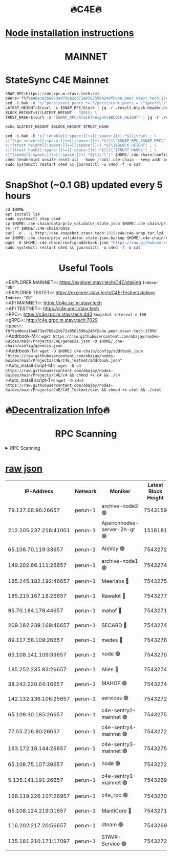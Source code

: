 <h1 align="center"> 🔥C4E🔥</h1>

[Node installation instructions](https://github.com/obajay/nodes-Guides/tree/main/Projects/C4E)
=

<h1 align="center"> MAINNET</h1>

# StateSync C4E Mainnet
```python
SNAP_RPC=https://c4e.rpc.m.stavr.tech:443
peers="fbf9a48eca1ba873ad766e2cb72a0562596a248f@c4e.peer.stavr.tech:17096"
sed -i.bak -e "s/^persistent_peers *=.*/persistent_peers = \"$peers\"/" $HOME/.c4e-chain/config/config.toml
LATEST_HEIGHT=$(curl -s $SNAP_RPC/block | jq -r .result.block.header.height); \
BLOCK_HEIGHT=$((LATEST_HEIGHT - 100)); \
TRUST_HASH=$(curl -s "$SNAP_RPC/block?height=$BLOCK_HEIGHT" | jq -r .result.block_id.hash)

echo $LATEST_HEIGHT $BLOCK_HEIGHT $TRUST_HASH

sed -i.bak -E "s|^(enable[[:space:]]+=[[:space:]]+).*$|\1true| ; \
s|^(rpc_servers[[:space:]]+=[[:space:]]+).*$|\1\"$SNAP_RPC,$SNAP_RPC\"| ; \
s|^(trust_height[[:space:]]+=[[:space:]]+).*$|\1$BLOCK_HEIGHT| ; \
s|^(trust_hash[[:space:]]+=[[:space:]]+).*$|\1\"$TRUST_HASH\"| ; \
s|^(seeds[[:space:]]+=[[:space:]]+).*$|\1\"\"|" $HOME/.c4e-chain/config/config.toml
c4ed tendermint unsafe-reset-all --home /root/.c4e-chain --keep-addr-book
sudo systemctl restart c4ed && journalctl -u c4ed -f -o cat
```
# SnapShot (~0.1 GB) updated every 5 hours
```python
cd $HOME
apt install lz4
sudo systemctl stop c4ed
cp $HOME/.c4e-chain/data/priv_validator_state.json $HOME/.c4e-chain/priv_validator_state.json.backup
rm -rf $HOME/.c4e-chain/data
curl -o - -L http://c4e.snapshot.stavr.tech:1018/c4e/c4e-snap.tar.lz4 | lz4 -c -d - | tar -x -C $HOME/.c4e-chain --strip-components 2
mv $HOME/.c4e-chain/priv_validator_state.json.backup $HOME/.c4e-chain/data/priv_validator_state.json
wget -O $HOME/.c4e-chain/config/addrbook.json "https://raw.githubusercontent.com/obajay/nodes-Guides/main/Projects/C4E/addrbook.json"
sudo systemctl restart c4ed && journalctl -u c4ed -f -o cat
```
 <h1 align="center"> Useful Tools</h1>

🔥EXPLORER MAINNET🔥:  https://explorer.stavr.tech/C4E/staking            `Indexer "ON"` \
🔥EXPLORER TESTET🔥:   https://explorer.stavr.tech/C4E-Testnet/staking     `Indexer "ON"` \
🔥API MAINNET🔥:       https://c4e.api.m.stavr.tech \
🔥API TESTNET🔥:       https://c4e.api.t.stavr.tech \
🔥RPC🔥:               https://c4e.rpc.m.stavr.tech:443                  `Snapshot-interval = 100` \
🔥gRPC🔥:              http://c4e.grpc.m.stavr.tech:7029 \
🔥peer🔥:              `fbf9a48eca1ba873ad766e2cb72a0562596a248f@c4e.peer.stavr.tech:17096` \
🔥Addrbook-M🔥:    ```wget https://raw.githubusercontent.com/obajay/nodes-Guides/main/Projects/C4E/genesis.json -O $HOME/.c4e-chain/config/genesis.json``` \
🔥Addrbook-T🔥:    ```wget -O $HOME/.c4e-chain/config/addrbook.json "https://raw.githubusercontent.com/obajay/nodes-Guides/main/Projects/C4E/C4E_Testnet/addrbook.json"``` \
🔥Auto_install script-M🔥: ```wget -O c4 https://raw.githubusercontent.com/obajay/nodes-Guides/main/Projects/C4E/c4 && chmod +x c4 && ./c4``` \
🔥Auto_install script-T🔥: ```wget -O c4et https://raw.githubusercontent.com/obajay/nodes-Guides/main/Projects/C4E/C4E_Testnet/c4et && chmod +x c4et && ./c4et```

🔥[Decentralization Info](https://github.com/obajay/StateSync-snapshots/tree/main/Projects/C4E/Decentralization)🔥
=

<h1 align="center"> RPC Scanning</h1>

<details>
<summary>RPC Scanning</summary>

<h2 align="center"> We scan nodes in real time every 4 hours. And we provide the final result of RPC endpoints.
We cannot influence the operation of these nodes in any way. </h2>


```python
If Voting Power is higher than 0 --> then the Node is a validator of the network and may be subject to attack and be a potential threat to the chain.
```
```python
We marked such validators with a red symbol
```

</details>

[raw json](https://rpc-check.c4e.stavr.tech/c4e/rpc-c4e-result.json)
=



<table><tr><th>IP-Address</th><th>Network</th><th>Moniker</th><th>Latest Block Height</th><th>Earliest Block Height</th><th>Catching Up</th><th>Tx Index</th><th>Voting Power</th><th>Scan Time</th></tr><tr><td>79.137.68.96:26657</td><td>perun-1</td><td>archive-node2 🟢</td><td>7543159</td><td>1</td><td>False</td><td>on</td><td>0</td><td>2024-03-11T17:02:33.843010481UTC</td></tr><tr><td>212.205.237.216:41001</td><td>perun-1</td><td>Apeironnodes-server-2h-gr 🟢</td><td>1516181</td><td>1</td><td>False</td><td>on</td><td>0</td><td>2024-03-11T17:02:36.681728760UTC</td></tr><tr><td>65.108.70.119:33657</td><td>perun-1</td><td>AlxVoy 🟢</td><td>7543272</td><td>1</td><td>False</td><td>on</td><td>0</td><td>2024-03-11T17:02:48.426352009UTC</td></tr><tr><td>149.202.66.111:26657</td><td>perun-1</td><td>archive-node1 🟢</td><td>7543274</td><td>1</td><td>False</td><td>on</td><td>0</td><td>2024-03-11T17:03:02.684367720UTC</td></tr><tr><td>185.245.182.192:46657</td><td>perun-1</td><td>Meerlabs 🔴</td><td>7543275</td><td>1051501</td><td>False</td><td>on</td><td>344615</td><td>2024-03-11T17:03:07.744469792UTC</td></tr><tr><td>185.215.167.18:26657</td><td>perun-1</td><td>Rawalot 🔴</td><td>7543277</td><td>1090501</td><td>False</td><td>on</td><td>450091</td><td>2024-03-11T17:03:18.841970823UTC</td></tr><tr><td>95.70.184.178:44657</td><td>perun-1</td><td>mahof 🔴</td><td>7543271</td><td>2342001</td><td>False</td><td>off</td><td>1356400</td><td>2024-03-11T17:02:47.785390347UTC</td></tr><tr><td>209.182.239.169:46657</td><td>perun-1</td><td>SECARD 🔴</td><td>7543274</td><td>2616101</td><td>False</td><td>off</td><td>749308</td><td>2024-03-11T17:03:00.075896365UTC</td></tr><tr><td>89.117.58.109:26657</td><td>perun-1</td><td>medes 🔴</td><td>7543276</td><td>2826001</td><td>False</td><td>off</td><td>891025</td><td>2024-03-11T17:03:14.476979940UTC</td></tr><tr><td>65.108.141.109:39657</td><td>perun-1</td><td>node 🟢</td><td>7543270</td><td>5303301</td><td>False</td><td>on</td><td>0</td><td>2024-03-11T17:02:36.225102280UTC</td></tr><tr><td>185.252.235.83:26657</td><td>perun-1</td><td>Alien 🔴</td><td>7543274</td><td>6502501</td><td>False</td><td>on</td><td>648215</td><td>2024-03-11T17:03:02.958574926UTC</td></tr><tr><td>38.242.220.64:16657</td><td>perun-1</td><td>MAHOF 🟢</td><td>7543274</td><td>6885501</td><td>False</td><td>on</td><td>0</td><td>2024-03-11T17:03:00.378089838UTC</td></tr><tr><td>142.132.136.106:25657</td><td>perun-1</td><td>services 🟢</td><td>7543272</td><td>7012001</td><td>False</td><td>on</td><td>0</td><td>2024-03-11T17:02:50.990217145UTC</td></tr><tr><td>65.109.30.185:26657</td><td>perun-1</td><td>c4e-sentry2-mainnet 🟢</td><td>7543275</td><td>7284001</td><td>False</td><td>on</td><td>0</td><td>2024-03-11T17:03:07.411788960UTC</td></tr><tr><td>77.55.216.80:26657</td><td>perun-1</td><td>c4e-sentry4-mainnet 🟢</td><td>7543272</td><td>7297001</td><td>False</td><td>on</td><td>0</td><td>2024-03-11T17:02:48.116973409UTC</td></tr><tr><td>163.172.18.144:26657</td><td>perun-1</td><td>c4e-sentry3-mainnet 🟢</td><td>7543275</td><td>7297001</td><td>False</td><td>on</td><td>0</td><td>2024-03-11T17:03:08.070838017UTC</td></tr><tr><td>65.108.75.107:39657</td><td>perun-1</td><td>node 🟢</td><td>7543272</td><td>7300001</td><td>False</td><td>on</td><td>0</td><td>2024-03-11T17:02:51.316550685UTC</td></tr><tr><td>5.135.141.191:26657</td><td>perun-1</td><td>c4e-sentry1-mainnet 🟢</td><td>7543269</td><td>7300501</td><td>False</td><td>on</td><td>0</td><td>2024-03-11T17:02:33.305375778UTC</td></tr><tr><td>168.119.226.107:26957</td><td>perun-1</td><td>c4e_rpc 🟢</td><td>7543270</td><td>7443270</td><td>False</td><td>on</td><td>0</td><td>2024-03-11T17:02:40.994227997UTC</td></tr><tr><td>65.108.124.219:31657</td><td>perun-1</td><td>MantiCore 🔴</td><td>7543271</td><td>7443271</td><td>False</td><td>off</td><td>729846</td><td>2024-03-11T17:02:47.401769737UTC</td></tr><tr><td>116.202.217.20:56657</td><td>perun-1</td><td>dteam 🟢</td><td>7543269</td><td>7511001</td><td>False</td><td>on</td><td>0</td><td>2024-03-11T17:02:33.520429996UTC</td></tr><tr><td>135.181.210.171:17097</td><td>perun-1</td><td>STAVR-Service 🟢</td><td>7543272</td><td>7541301</td><td>False</td><td>on</td><td>0</td><td>2024-03-11T17:02:51.626832143UTC</td></tr></table>
